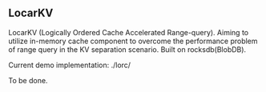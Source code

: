 
## LocarKV
LocarKV (Logically Ordered Cache Accelerated Range-query). 
Aiming to utilize in-memory cache component to overcome the performance problem of range query in the KV separation scenario. 
Built on rocksdb(BlobDB). 

Current demo implementation: ./lorc/

To be done.